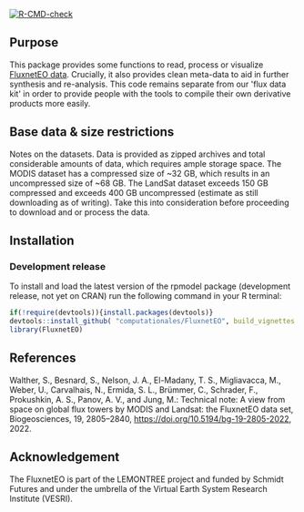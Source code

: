 [![R-CMD-check](https://github.com/computationales/FluxnetEO/workflows/R-CMD-check/badge.svg)](https://github.com/computationales/FluxnetEO/actions)

## Purpose

This package provides some functions to read, process or visualize [FluxnetEO data](https://bg.copernicus.org/articles/19/2805/2022/). Crucially, it also provides clean meta-data to aid in further synthesis and re-analysis. This code remains separate from our 'flux data kit' in order to provide people with the
tools to compile their own derivative products more easily.

## Base data & size restrictions

Notes on the datasets. Data is provided as zipped archives and total considerable amounts of data, which requires ample storage space. The MODIS dataset has a compressed size of ~32 GB, which results in an uncompressed size of ~68 GB. The LandSat dataset exceeds 150 GB compressed and exceeds 400 GB uncompressed (estimate as still downloading as of writing). Take this into consideration before proceeding to download and or process the data.

## Installation

### Development release
To install and load the latest version of the rpmodel package (development release, not yet on CRAN) run the following command in your R terminal:

```r
if(!require(devtools)){install.packages(devtools)}
devtools::install_github( "computationales/FluxnetEO", build_vignettes = TRUE )
library(FluxnetEO)
```

## References

Walther, S., Besnard, S., Nelson, J. A., El-Madany, T. S., Migliavacca, M., Weber, U., Carvalhais, N., Ermida, S. L., Brümmer, C., Schrader, F., Prokushkin, A. S., Panov, A. V., and Jung, M.: Technical note: A view from space on global flux towers by MODIS and Landsat: the FluxnetEO data set, Biogeosciences, 19, 2805–2840, https://doi.org/10.5194/bg-19-2805-2022, 2022.

## Acknowledgement

The FluxnetEO is part of the LEMONTREE project and funded by Schmidt Futures and under the umbrella of the Virtual Earth System Research Institute (VESRI).
